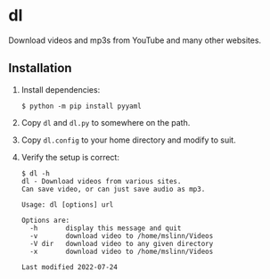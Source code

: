 # dl

Download videos and mp3s from YouTube and many other websites.

## Installation

1. Install dependencies:

   ```shell
   $ python -m pip install pyyaml
   ```

2. Copy `dl` and `dl.py` to somewhere on the path.

3. Copy `dl.config` to your home directory and modify to suit.

4. Verify the setup is correct:
    ```shell
    $ dl -h
    dl - Download videos from various sites.
    Can save video, or can just save audio as mp3.

    Usage: dl [options] url

    Options are:
      -h       display this message and quit
      -v       download video to /home/mslinn/Videos
      -V dir   download video to any given directory
      -x       download video to /home/mslinn/Videos

    Last modified 2022-07-24
    ```
